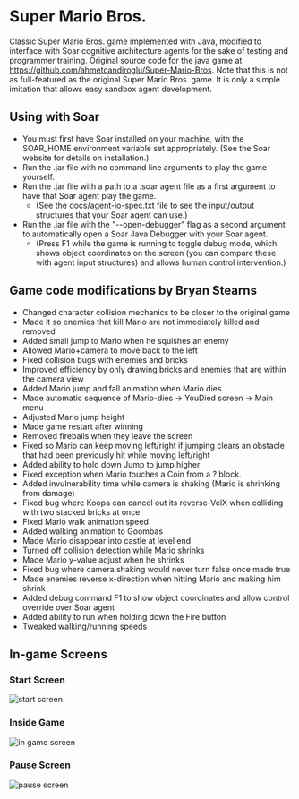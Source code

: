 # Super Mario Bros.

Classic Super Mario Bros. game implemented with Java, modified to interface with Soar cognitive architecture agents for the sake of testing and programmer training. 
Original source code for the java game at https://github.com/ahmetcandiroglu/Super-Mario-Bros. 
Note that this is not as full-featured as the original Super Mario Bros. game. It is only a simple imitation that allows easy sandbox agent development.

## Using with Soar

* You must first have Soar installed on your machine, with the SOAR_HOME environment variable set appropriately. (See the Soar website for details on installation.)
* Run the .jar file with no command line arguments to play the game yourself.
* Run the .jar file with a path to a .soar agent file as a first argument to have that Soar agent play the game.
    * (See the docs/agent-io-spec.txt file to see the input/output structures that your Soar agent can use.)
* Run the .jar file with the "--open-debugger" flag as a second argument to automatically open a Soar Java Debugger with your Soar agent.
    * (Press F1 while the game is running to toggle debug mode, which shows object coordinates on the screen (you can compare these with agent input structures) and allows human control intervention.)

## Game code modifications by Bryan Stearns

* Changed character collision mechanics to be closer to the original game
* Made it so enemies that kill Mario are not immediately killed and removed
* Added small jump to Mario when he squishes an enemy
* Allowed Mario+camera to move back to the left
* Fixed collision bugs with enemies and bricks
* Improved efficiency by only drawing bricks and enemies that are within the camera view
* Added Mario jump and fall animation when Mario dies
* Made automatic sequence of Mario-dies -> YouDied screen -> Main menu
* Adjusted Mario jump height
* Made game restart after winning
* Removed fireballs when they leave the screen
* Fixed so Mario can keep moving left/right if jumping clears an obstacle that had been previously hit while moving left/right
* Added ability to hold down Jump to jump higher
* Fixed exception when Mario touches a Coin from a ? block.
* Added invulnerability time while camera is shaking (Mario is shrinking from damage)
* Fixed bug where Koopa can cancel out its reverse-VelX when colliding with two stacked bricks at once
* Fixed Mario walk animation speed
* Added walking animation to Goombas
* Made Mario disappear into castle at level end
* Turned off collision detection while Mario shrinks
* Made Mario y-value adjust when he shrinks
* Fixed bug where camera.shaking would never turn false once made true
* Made enemies reverse x-direction when hitting Mario and making him shrink
* Added debug command F1 to show object coordinates and allow control override over Soar agent
* Added ability to run when holding down the Fire button
* Tweaked walking/running speeds

## In-game Screens

### Start Screen
![start screen](https://raw.githubusercontent.com/ahmetcandiroglu/1G.Super-Mario-Bros/master/docs/Screenshots/Start%20screen.png)

### Inside Game
![in game screen](https://raw.githubusercontent.com/ahmetcandiroglu/1G.Super-Mario-Bros/master/docs/Screenshots/In%20game%20screen.png)

### Pause Screen
![pause screen](https://raw.githubusercontent.com/ahmetcandiroglu/1G.Super-Mario-Bros/master/docs/Screenshots/Pause%20screen.png)

